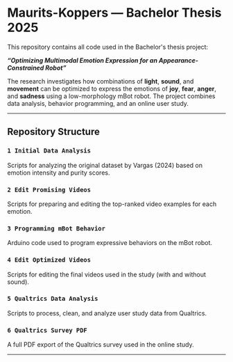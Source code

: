 # Maurits-Koppers — Bachelor Thesis 2025

This repository contains all code used in the Bachelor's thesis project:

**_“Optimizing Multimodal Emotion Expression for an Appearance-Constrained Robot”_**

The research investigates how combinations of **light**, **sound**, and **movement** can be optimized to express the emotions of **joy**, **fear**, **anger**, and **sadness** using a low-morphology mBot robot. The project combines data analysis, behavior programming, and an online user study.

---

## Repository Structure

### `1 Initial Data Analysis`
Scripts for analyzing the original dataset by Vargas (2024) based on emotion intensity and purity scores.

### `2 Edit Promising Videos`
Scripts for preparing and editing the top-ranked video examples for each emotion.

### `3 Programming mBot Behavior`
Arduino code used to program expressive behaviors on the mBot robot.

### `4 Edit Optimized Videos`
Scripts for editing the final videos used in the study (with and without sound).

### `5 Qualtrics Data Analysis`
Scripts to process, clean, and analyze user study data from Qualtrics.

### `6 Qualtrics Survey PDF`
A full PDF export of the Qualtrics survey used in the online study.

---
